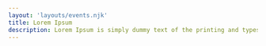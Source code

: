 ```yaml
---
layout: 'layouts/events.njk'
title: Lorem Ipsum
description: Lorem Ipsum is simply dummy text of the printing and typesetting industry.
---
```

